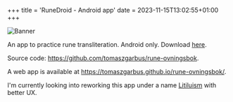 +++
title = 'RuneDroid - Android app'
date = 2023-11-15T13:02:55+01:00
+++

![Banner](/runedroid_banner.png)

An app to practice rune transliteration. Android only.
Download [here](https://play.google.com/store/apps/details?id=com.runedroid&pli=1).

Source code: https://github.com/tomaszgarbus/rune-ovningsbok.

A web app is available at https://tomaszgarbus.github.io/rune-ovningsbok/.

I'm currently looking into reworking this app under a name [Litiluism](https://www.reddit.com/r/Norway/comments/3srusx/the_oseberg_ship_nordic_runes_why_are_the_runes/) with better UX.